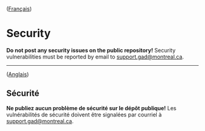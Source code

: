 ([Français](#sécurité))

# Security

**Do not post any security issues on the public repository!** Security vulnerabilities must be reported by email to support.gad@montreal.ca.

______________________ 

([Anglais](#security))

## Sécurité

**Ne publiez aucun problème de sécurité sur le dépôt publique!** Les vulnérabilités de sécurité doivent être signalées par courriel à support.gad@montreal.ca.

